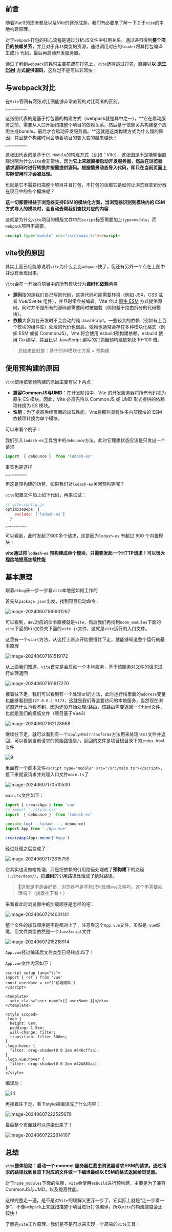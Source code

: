 ## 前言

随着Vue3的逐渐普及以及Vite的逐渐成熟，我们有必要来了解一下关于`vite`的本地构建原理。

对于`webpack`打包的核心流程是通过分析JS文件中引用关系，通过递归得到**整个项目的依赖关系**，并且对于非`JS`类型的资源，通过调用对应的`loader`将其打包编译生成`JS` 代码，最后再启动开发服务器。

通过了解到`webpack`的耗时主要花费在打包上，`Vite`选择跳过打包，直接以**以** [**原生 ESM**](https://developer.mozilla.org/en-US/docs/Web/JavaScript/Guide/Modules) **方式提供源码**，这样岂不是可以非常快！

## 与webpack对比

在`Vite`官网有两张对比图能够非常直观的对比两者的区别。

<img src="/Users/songyao/Library/Application Support/typora-user-images/image-20240606190840912.png" alt="image-20240606190840912" style="zoom:33%;" />

这张图代表的是基于打包器的构建方式（webpack就是其中之一），**它在启动服务之前，需要从入口开始扫描整个项目的依赖关系，然后基于依赖关系构建整个应用生成bundle，最后才会启动开发服务器。**这就是这类构建方式为什么慢的原因，并且整个构建时间会随着项目的变大变的越来越长！

<img src="/Users/songyao/Library/Application Support/typora-user-images/image-20240606191640105.png" alt="image-20240606191640105" style="zoom:33%;" />

这张图代表的是基于`ES Module`的构建方式（比如：Vite），这张图是不是能够很直观说明为什么`Vite`会非常快，因为**它上来就直接启动开发服务器，然后在浏览器请求源码时进行转换并按需提供源码。根据情景动态导入代码，即只在当前页面上实际使用时才会被处理。**

也就是它不需要扫描整个项目并且打包，不打包的话那它是如何让浏览器拿到分散在项目中的各个模块呢？

**这一切都要得益于浏览器支持ESM的模块化方案，当浏览器识别到模块内的 ESM 方式导入的模块时，会自动去帮我们查找对应的内容**

这就是为什么`vite`项目的模版文件中的`script`标签需要加上`type=module`，而`webpack`项目不需要。

```html
<script type="module" src="/src/main.ts"></script>
```

## vite快的原因

其实上面已经能够说明`vite`为什么会比`webpack`快了，但还有另外一个点在上图中并没有表现出来。

`Vite`会在一开始将项目中的所有模块分为**源码**和**依赖**两类

- **源码**指的是我们自己写的代码，这类代码可能需要转换（例如 JSX，CSS 或者 Vue/Svelte 组件），并且时常会被编辑。Vite 会以 [原生 ESM](https://developer.mozilla.org/en-US/docs/Web/JavaScript/Guide/Modules) 方式提供源码，同时并不是所有的源码都需要同时被加载（例如基于路由拆分的代码模块）。
- **依赖**大多为在开发时不会变动的纯 JavaScript。一些较大的依赖（例如有上百个模块的组件库）处理的代价也很高。依赖也通常会存在多种模块化格式（例如 ESM 或者 CommonJS）。Vite 将会使用 esbuild预构建依赖。esbuild 使用 Go 编写，并且比以 JavaScript 编写的打包器预构建依赖快 10-100 倍。

> 总结来说就是：基于ESM模块化方案 + 预构建

## 使用预构建的原因

`Vite`使用依赖预构建的原因主要有以下两点：

- **兼容CommonJS与UMD**：在开发阶段中，Vite 的开发服务器将所有代码视为原生 ES 模块。因此，Vite 必须先将以 CommonJS 或 UMD 形式提供的依赖项转换为 ES 模块。
- **性能**：为了提高后续页面的加载性能，Vite将那些具有许多内部模块的 ESM 依赖项转换为单个模块。

可以来看个例子：

我们引入`lodash-es`工具包中的`debounce`方法，此时它理想状态应该是只发出一个请求

```js
import  { debounce }  from 'lodash-es'
```

事实也是这样

<img src="/Users/songyao/Library/Application Support/typora-user-images/image-20240607140700275.png" alt="image-20240607140700275" style="zoom:33%;" />

但这是预构建的功劳，如果我们对`lodash-es`关闭预构建呢？

`vite`配置文件加上如下代码，再来试试：

```js
// vite.config.js
optimizeDeps: {
    exclude: ['lodash-es']
  }
```

<img src="/Users/songyao/Library/Application Support/typora-user-images/image-20240607141008912.png" alt="image-20240607141008912" style="zoom:33%;" />

可以看到，此时发起了600多个请求，这是因为`lodash-es` 有超过 600 个内置模块！

**vite通过将 `lodash-es` 预构建成单个模块，只需要发起一个HTTP请求！可以很大程度地提高加载性能**

## 基本原理

跟着`debug`来一步一步看`vite`本地是如何工作的

首先从`package.json`出发，找到项目启动命令：

![image-20240607160931267](/Users/songyao/Desktop/songyao/fe-nanjiu/article/2024/2024-05/images/5.png)

可以看到，`dev`对应的命令直接就是`vite`，然后我们再找到`node_modules`下面的`vite`下面的`bin`文件夹下面的`vite.js`文件，这就是`vite`运行的入口文件。

这里有一个`start`方法，从这打上断点开始慢慢往下走，就能够知道整个运行的基本原理

![image-20240607161519172](/Users/songyao/Desktop/songyao/fe-nanjiu/article/2024/2024-05/images/6.png)

从上面我们知道，`vite`首先是会启动一个本地服务，基于该服务对文件的请求进行处理返回

![image-20240607161917270](/Users/songyao/Desktop/songyao/fe-nanjiu/article/2024/2024-05/images/7.png)

接着往下走，我们可以看到有一个处理url的方法，此时运行栈里面的`address`变量也能够看到是`127.0.0.1:5173`，这就是我们等会要访问的本地服务，当然现在浏览器还什么也看不到，因为还没开始处理`/`路由，该路由需要返回一个html文件，也就是我们的模版文件（项目基于Vue3）

![image-20240607162128668](/Users/songyao/Desktop/songyao/fe-nanjiu/article/2024/2024-05/images/8.png)

继续往下走，就可以看到有一个`applyHtmlTransforms`方法用来处理`html`文件并返回，可以看到当前请求的原始路径是`/`，返回的文件是项目根目录下的`index.html`文件

![9](/Users/songyao/Desktop/songyao/fe-nanjiu/article/2024/2024-06/images/9.png)

里面有一个脚本文件`<script type="module" src="/src/main.ts"></script>`，接下来就该请求并处理入口文件`main.ts`了

![image-20240607170510530](/Users/songyao/Desktop/songyao/fe-nanjiu/article/2024/2024-05/images/10.png)

`main.ts`文件如下：

```js
import { createApp } from 'vue'
// import './style.css'
import  { debounce }  from 'lodash-es'

console.log('--lodash--', debounce)
import App from './App.vue'

createApp(App).mount('#app')
```

经过处理之后变成了：

![image-20240607172815759](/Users/songyao/Desktop/songyao/fe-nanjiu/article/2024/2024-05/images/11.png)

它其实也没做啥处理，只是把依赖的引用路径处理成了**预构建**下的路径`（.vite/deps/）`，把**源码**的引用路径处理成了绝对路径。

> 🤔这里是不是会好奇，浏览器不是不能识别处理`vue`文件吗，这个不需要处理吗？（接着往下看！）

来看看此时浏览器中的加载顺序是怎样的吧：

![image-20240607214601141](/Users/songyao/Desktop/songyao/fe-nanjiu/article/2024/2024-05/images/12.png)

整个文件的加载顺序是不是都对上了，注意看这个`App.vue`文件，虽然是`.vue`结尾，但文件类型依然是一个`JavaScript`文件

![image-20240607215218914](/Users/songyao/Desktop/songyao/fe-nanjiu/article/2024/2024-05/images/13.png)

`App.vue`经过编译后文件类型已经转成JS了！

`App.vue`文件内容如下：

```vue
<script setup lang="ts">
import { ref } from 'vue'
const userName = ref('前端南玖')
</script>

<template>
  <div class="user_name">{{ userName }}</div>
</template>

<style scoped>
.logo {
  height: 6em;
  padding: 1.5em;
  will-change: filter;
  transition: filter 300ms;
}
.logo:hover {
  filter: drop-shadow(0 0 2em #646cffaa);
}
.logo.vue:hover {
  filter: drop-shadow(0 0 2em #42b883aa);
}
</style>
```

编译后：

![14](/Users/songyao/Desktop/songyao/fe-nanjiu/article/2024/2024-06/images/14.png)

再接着往下走，看下style被编译成了什么内容：

![image-20240607222525679](/Users/songyao/Desktop/songyao/fe-nanjiu/article/2024/2024-05/images/15.png)

最后整个页面就可以渲染出来了！

![image-20240607222814107](/Users/songyao/Desktop/songyao/fe-nanjiu/article/2024/2024-05/images/16.png)

## 总结

**`vite`整体思路：启动一个 connect 服务器拦截由浏览器请求 ESM的请求。通过请求的路径找到目录下对应的文件做一下编译最终以 ESM的格式返回给浏览器。**

对于`node_modules`下面的依赖，`vite`会使用`esbuild`进行预构建，主要是为了兼容CommonJS与UMD，以及提高性能。

这样完整走一遍，是不是对`Vite`的理解又更深一步了，它实际上就是“走一步看一步”，不像`webpack`上来就扫描整个项目进行打包编译，所以`vite`的构建速度会比较快！

了解完`vite`工作原理，我们是不是可以来实现一个简易的`vite`工具！